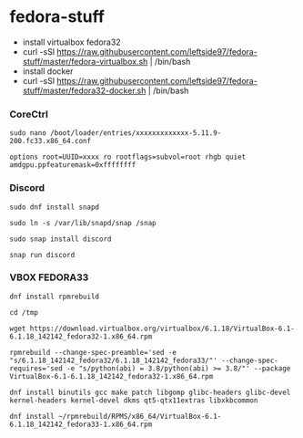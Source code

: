 # fedora-stuff
* install virtualbox fedora32
* curl -sSl https://raw.githubusercontent.com/leftside97/fedora-stuff/master/fedora-virtualbox.sh | /bin/bash
* install docker
* curl -sSl https://raw.githubusercontent.com/leftside97/fedora-stuff/master/fedora32-docker.sh | /bin/bash




### CoreCtrl
```
sudo nano /boot/loader/entries/xxxxxxxxxxxxx-5.11.9-200.fc33.x86_64.conf
```
```
options root=UUID=xxxx ro rootflags=subvol=root rhgb quiet amdgpu.ppfeaturemask=0xffffffff
```



### Discord
```
sudo dnf install snapd
```
```
sudo ln -s /var/lib/snapd/snap /snap
```
```
sudo snap install discord
```
```
snap run discord
```

### VBOX FEDORA33
```
dnf install rpmrebuild
```
```
cd /tmp
```
```
wget https://download.virtualbox.org/virtualbox/6.1.18/VirtualBox-6.1-6.1.18_142142_fedora32-1.x86_64.rpm
```
```
rpmrebuild --change-spec-preamble='sed -e "s/6.1.18_142142_fedora32/6.1.18_142142_fedora33/"' --change-spec-requires='sed -e "s/python(abi) = 3.8/python(abi) >= 3.8/"' --package VirtualBox-6.1-6.1.18_142142_fedora32-1.x86_64.rpm
```
```
dnf install binutils gcc make patch libgomp glibc-headers glibc-devel kernel-headers kernel-devel dkms qt5-qtx11extras libxkbcommon
```
```
dnf install ~/rpmrebuild/RPMS/x86_64/VirtualBox-6.1-6.1.18_142142_fedora33-1.x86_64.rpm
```







